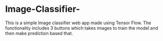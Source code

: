 # Image-Classifier-
This is a simple Image classifier web app made using Tensor Flow.
The functionality includes 3 buttons which takes images to train the model and then make prediction based that.
